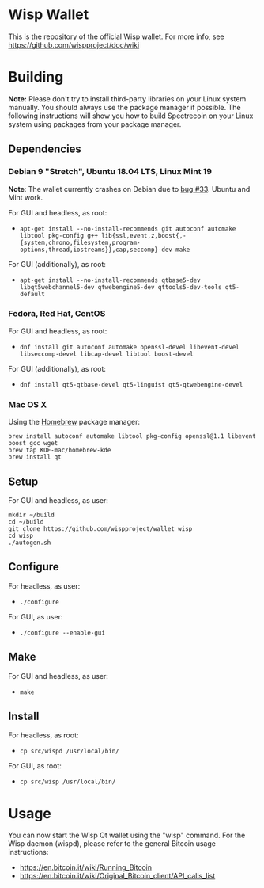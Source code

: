 # Wisp Wallet

This is the repository of the official Wisp wallet. For more info, see https://github.com/wispproject/doc/wiki

# Building

**Note:** Please don't try to install third-party libraries on your Linux system manually. You should always use the package manager if possible. The following instructions will show you how to build Spectrecoin on your Linux system using packages from your package manager.

## Dependencies

### Debian 9 "Stretch", Ubuntu 18.04 LTS, Linux Mint 19

**Note**: The wallet currently crashes on Debian due to [bug #33](https://github.com/spectrecoin/spectre/issues/33). Ubuntu and Mint work.

For GUI and headless, as root: 
* `apt-get install --no-install-recommends git autoconf automake libtool pkg-config g++ lib{ssl,event,z,boost{,-{system,chrono,filesystem,program-options,thread,iostreams}},cap,seccomp}-dev make`

For GUI (additionally), as root: 
* `apt-get install --no-install-recommends qtbase5-dev libqt5webchannel5-dev qtwebengine5-dev qttools5-dev-tools qt5-default`

### Fedora, Red Hat, CentOS

For GUI and headless, as root: 
* `dnf install git autoconf automake openssl-devel libevent-devel libseccomp-devel libcap-devel libtool boost-devel`

For GUI (additionally), as root: 
* `dnf install qt5-qtbase-devel qt5-linguist qt5-qtwebengine-devel`

### Mac OS X

Using the [Homebrew](https://brew.sh/) package manager:
```
brew install autoconf automake libtool pkg-config openssl@1.1 libevent boost gcc wget
brew tap KDE-mac/homebrew-kde
brew install qt
```

## Setup
For GUI and headless, as user:
```
mkdir ~/build
cd ~/build
git clone https://github.com/wispproject/wallet wisp
cd wisp
./autogen.sh
```

## Configure
For headless, as user:
* `./configure`

For GUI, as user:
* `./configure --enable-gui`

## Make
For GUI and headless, as user:
* `make`

## Install

For headless, as root:
* `cp src/wispd /usr/local/bin/`

For GUI, as root:
* `cp src/wisp /usr/local/bin/`

# Usage

You can now start the Wisp Qt wallet using the "wisp" command. For the Wisp daemon (wispd), please refer to the general Bitcoin usage instructions:

* https://en.bitcoin.it/wiki/Running_Bitcoin
* https://en.bitcoin.it/wiki/Original_Bitcoin_client/API_calls_list
